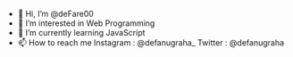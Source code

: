 - 👋 Hi, I’m @deFare00
- 👀 I’m interested in Web Programming
- 🌱 I’m currently learning JavaScript
- 📫 How to reach me 
  Instagram : @defanugraha_
  Twitter   : @defanugraha

<!---
deFare00/deFare00 is a ✨ special ✨ repository because its `README.md` (this file) appears on your GitHub profile.
You can click the Preview link to take a look at your changes.
--->
